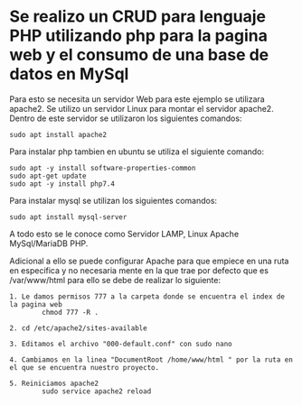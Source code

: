 # Se realizo un CRUD para lenguaje PHP utilizando php para la pagina web y el consumo de una base de datos en MySql

Para esto se necesita un servidor Web para este ejemplo se utilizara apache2.
Se utilizo un servidor Linux para montar el servidor apache2.
Dentro de este servidor se utilizaron los siguientes comandos:


```
sudo apt install apache2
```


Para instalar php tambien en ubuntu se utiliza el siguiente comando:


```
sudo apt -y install software-properties-common
sudo apt-get update
sudo apt -y install php7.4
```


Para instalar mysql se utilizan los siguientes comandos:

```
sudo apt install mysql-server
```

A todo esto se le conoce como Servidor LAMP, Linux Apache MySql/MariaDB PHP.

Adicional a ello se puede configurar Apache para que empiece en una ruta en especifica y no necesaria mente en la que trae por defecto que es
/var/www/html para ello se debe de realizar lo siguiente:

```
1. Le damos permisos 777 a la carpeta donde se encuentra el index de la pagina web
        chmod 777 -R .

2. cd /etc/apache2/sites-available

3. Editamos el archivo "000-default.conf" con sudo nano 

4. Cambiamos en la linea "DocumentRoot /home/www/html " por la ruta en el que se encuentra nuestro proyecto.

5. Reiniciamos apache2
        sudo service apache2 reload 
```
